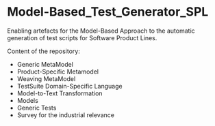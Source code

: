 # Model-Based_Test_Generator_SPL
Enabling artefacts for the Model-Based Approach to the automatic generation of test scripts for Software Product Lines.

Content of the repository:
* Generic MetaModel
* Product-Specific Metamodel
* Weaving MetaModel
* TestSuite Domain-Specific Language
* Model-to-Text Transformation
* Models
* Generic Tests
* Survey for the industrial relevance